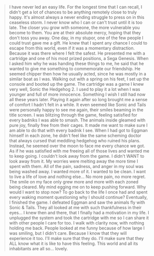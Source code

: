> I have never led an easy life. For the longest time that I can recall, I didn't get a lot of chances to be anything remotely close to truly happy. It's almost always a never ending struggle to press on in this ceaseless storm.
> I never know who I can or can't trust until it is too late. The closer you grow with someone, the more vulnerable you become to them. You are at their absolute mercy, hoping that they don't toss you away.
> One day, in my stupor, one of the few people I could trust gave me a gift. He knew that I spent any chance I could to escape from this world, even if it was a momentary distraction. Because it was there where I felt the safest.
> He presented me with a cartridge and one of his most prized positions, a Sega Genesis. When I asked him why he was handing these things to me, he said that he wanted to give me something to commemorate our friendship.
> He seemed chipper then how he usually acted, since he was mostly in a similar boat as I was. Walking out with a spring on his feet, I set up the console and booted up the game.
> The cartridge was a game I knew very well, Sonic the Hedgehog 2. I used to play it a lot when I was younger and full of more innocence. Something I wish I still had now all these years later.
> Playing it again after so long brought me a sense of comfort I hadn't felt in a while. It even seemed like Sonic and Tails were personally happy to see me again, their smiles beaming in the title screen.
> I was blitzing through the game, feeling satisfied for every badniks I was able to smash. The animals inside gleamed with pure joy, finally free from their cages. It made me want to make sure I am able to do that with every badnik I see.
> When I had got to Eggman himself in each zone, he didn't feel like the same scheming doctor that always cursed that meddling hedgehog who ruined his plans. Instead, he seemed over the moon to face me every chance we got. As if he was satisfied with me freeing all of those lives and wanted me to keep going.
> I couldn't look away from the game. I didn't WANT to look away from it. My worries were melting away the more time I spent with them.
> All of the pain, sadness, and anger in my soul was being washed away. I wanted more of it. I wanted to be clean. I want to live a life of love and nothing else... No more pain, no more regret.
> The smile on my face only grew more and more with each zoned being cleared. My mind egging me on to keep pushing forward. Why would I want to stop now? To go back to the life I once had and spent every waking moment questioning why I should continue?
> Eventually, I finished the game. I defeated Eggman and saw the animals fly with Sonic & Tails. They all looked at me with such thankfulness in their eyes...
> I knew then and there, that I finally had a motivation in my life. I unplugged the system and took the cartridge with me so I can share it with other people I care for too.
> I walk with clarity now, with nothing holding me back. People looked at me funny because of how large I was smiling, but I didn't care. Because I know that they will experience it too.
> I'll make sure that they do. I'll make sure that they ALL know what it is like to have this feeling.
>This world and all its inhabitants are all so... lovely.
